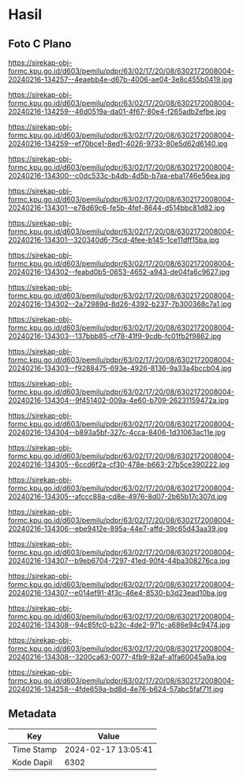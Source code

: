 # Hasil

## Foto C Plano

https://sirekap-obj-formc.kpu.go.id/d603/pemilu/pdpr/63/02/17/20/08/6302172008004-20240216-134257--4eaebb4e-d67b-4006-ae04-3e8c455b0419.jpg

https://sirekap-obj-formc.kpu.go.id/d603/pemilu/pdpr/63/02/17/20/08/6302172008004-20240216-134259--46d0519a-da01-4f67-80e4-f265adb2efbe.jpg

https://sirekap-obj-formc.kpu.go.id/d603/pemilu/pdpr/63/02/17/20/08/6302172008004-20240216-134259--ef70bce1-8ed1-4026-9733-80e5d62d6140.jpg

https://sirekap-obj-formc.kpu.go.id/d603/pemilu/pdpr/63/02/17/20/08/6302172008004-20240216-134300--c0dc533c-b4db-4d5b-b7aa-eba1746e56ea.jpg

https://sirekap-obj-formc.kpu.go.id/d603/pemilu/pdpr/63/02/17/20/08/6302172008004-20240216-134301--e78d69c6-fe5b-4fef-8644-d514bbc81d82.jpg

https://sirekap-obj-formc.kpu.go.id/d603/pemilu/pdpr/63/02/17/20/08/6302172008004-20240216-134301--320340d6-75cd-4fee-b145-1ce11dff15ba.jpg

https://sirekap-obj-formc.kpu.go.id/d603/pemilu/pdpr/63/02/17/20/08/6302172008004-20240216-134302--feabd0b5-0653-4652-a943-de04fa6c9627.jpg

https://sirekap-obj-formc.kpu.go.id/d603/pemilu/pdpr/63/02/17/20/08/6302172008004-20240216-134302--2a72989d-8d26-4392-b237-7b300368c7a1.jpg

https://sirekap-obj-formc.kpu.go.id/d603/pemilu/pdpr/63/02/17/20/08/6302172008004-20240216-134303--137bbb85-cf78-41f9-9cdb-fc01fb2f9862.jpg

https://sirekap-obj-formc.kpu.go.id/d603/pemilu/pdpr/63/02/17/20/08/6302172008004-20240216-134303--f9288475-693e-4926-8136-9a33a4bccb04.jpg

https://sirekap-obj-formc.kpu.go.id/d603/pemilu/pdpr/63/02/17/20/08/6302172008004-20240216-134304--9f451402-009a-4e60-b709-26231159472a.jpg

https://sirekap-obj-formc.kpu.go.id/d603/pemilu/pdpr/63/02/17/20/08/6302172008004-20240216-134304--b893a5bf-327c-4cca-8406-1d31063ac11e.jpg

https://sirekap-obj-formc.kpu.go.id/d603/pemilu/pdpr/63/02/17/20/08/6302172008004-20240216-134305--6ccd6f2a-cf30-478e-b663-27b5ce390222.jpg

https://sirekap-obj-formc.kpu.go.id/d603/pemilu/pdpr/63/02/17/20/08/6302172008004-20240216-134305--afccc88a-cd8e-4976-8d07-2b65b17c307d.jpg

https://sirekap-obj-formc.kpu.go.id/d603/pemilu/pdpr/63/02/17/20/08/6302172008004-20240216-134306--ebe9412e-895a-44e7-affd-39c65d43aa39.jpg

https://sirekap-obj-formc.kpu.go.id/d603/pemilu/pdpr/63/02/17/20/08/6302172008004-20240216-134307--b9eb6704-7297-41ed-90f4-44ba308276ca.jpg

https://sirekap-obj-formc.kpu.go.id/d603/pemilu/pdpr/63/02/17/20/08/6302172008004-20240216-134307--e014ef91-4f3c-46e4-8530-b3d23ead10ba.jpg

https://sirekap-obj-formc.kpu.go.id/d603/pemilu/pdpr/63/02/17/20/08/6302172008004-20240216-134308--94c85fc0-b23c-4de2-971c-a686e94c9474.jpg

https://sirekap-obj-formc.kpu.go.id/d603/pemilu/pdpr/63/02/17/20/08/6302172008004-20240216-134308--3200ca63-0077-4fb9-82af-a1fa60045a9a.jpg

https://sirekap-obj-formc.kpu.go.id/d603/pemilu/pdpr/63/02/17/20/08/6302172008004-20240216-134258--4fde659a-bd8d-4e76-b624-57abc5faf71f.jpg


## Metadata

| Key        | Value               |
| ---------- | ------------------- |
| Time Stamp | 2024-02-17 13:05:41 |
| Kode Dapil | 6302                |



